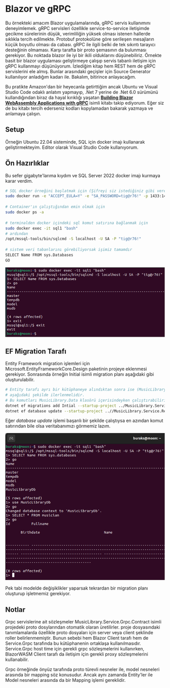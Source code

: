 # Blazor ve gRPC

Bu örnekteki amacım Blazor uygulamalarında, gRPC servis kullanımını deneyimlemek. gRPC servisleri özellikle service-to-service iletişimde gecikme sürelerinin düşük, verimliliğin yüksek olması istenen hallerde sıklıkla tercih edilmekte. Protobuf protokolüne göre serileşen mesajların küçük boyutlu olması da cabası. gRPC ile ilgili belki de tek sıkıntı tarayıcı desteğinin olmaması. Karşı tarafta bir proto şemasının da bulunması gerekiyor. Bu noktada blazor ile iyi bir ikili olduklarını düşünebiliriz. Örnekte basit bir blazor uygulaması geliştirmeye çalışıp servis tabanlı iletişim için gRPC kullanmayı düşünüyorum. İzlediğim kitap hem REST hem de gRPC servislerini ele almış. Bunlar arasındaki geçişler için Source Generator kullanılıyor anladığım kadarı ile. Bakalım, bitirince anlayacağım.

Bu pratikte Amazon'dan bir heyecanla getirttiğim ancak Ubuntu ve Visual Studio Code odaklı anlatım yapmayıp, .Net 7 yerine de .Net 6.0 sürümünü kullandığından biraz da hayal kırıklığı yaşatan [**Building Blazor WebAssembly Applications with gRPC**](https://www.amazon.com.tr/Building-Blazor-WebAssembly-Applications-gRPC/dp/1804610550/ref=sr_1_1?__mk_tr_TR=%C3%85M%C3%85%C5%BD%C3%95%C3%91&crid=4X7VJ223EWP1&keywords=building+blazor+webassembly+applications+with+grpc&qid=1680897411&sprefix=building+blazor+webassembly+applications+with+grpc%2Caps%2C117&sr=8-1) isimli kitabı takip ediyorum. Eğer siz de bu kitabı tercih ederseniz kodları kopylamadan bakarak yazmaya ve anlamaya çalışın.


## Setup

Örneğin Ubuntu 22.04 sisteminde, SQL için docker imajı kullanarak geliştirmekteyim. Editor olarak Visual Studio Code kullanıyorum.

## Ön Hazırlıklar

Bu sefer gigabyte'larıma kıydım ve SQL Server 2022 docker imajı kurmaya karar verdim.

```bash
# SQL docker örneğini başlatmak için (Şifreyi siz istediğiniz gibi verebilir veya aynısını kullanabilirsiniz)
sudo docker run -e "ACCEPT_EULA=Y" -e "SA_PASSWORD=tig@r76!" -p 1433:1433 --name sql1 --hostname sql1 -d mcr.microsoft.com/mssql/server:2022-latest

# Container'ın çalıştığından emin olmak için
sudo docker ps -a

# terminalden docker içindeki sql komut satırına bağlanmak için
sudo docker exec -it sql1 "bash"
# ardından
/opt/mssql-tools/bin/sqlcmd -S localhost -U SA -P "tig@r76!"

# sistem veri tabanlarını görebiliyorsak işimiz tamamdır
SELECT Name FROM sys.Databases
GO
```

![assets/sql_cmd_01.png](assets/sql_cmd_01.png)

## EF Migration Tarafı

Entity Framework migration işlemleri için Microsoft.EntityFrameworkCore.Design paketinin projeye eklenmesi gerekiyor. Sonrasında örneğin Initial isimli migration planı aşağıdaki gibi oluşturulabilir.

```bash
# Entity tarafı ayrı bir kütüphaneye alındıktan sonra ise (MusicLibrary.Data)
# aşağıdaki şekilde ilerlenmelidir.
# Bu komutları MusicLibrary.Data klasörü içerisindeyken çalıştırabiliriz.
dotnet ef migrations add Intial --startup-project ../MusicLibrary.Service.Rest
dotnet ef database update --startup-project ..//MusicLibrary.Service.Rest
```

Eğer _database update_ işlemi başarılı bir şekilde çalıştıysa en azından komut satırından bile olsa veritabanımızı görmemiz lazım.

![assets/sql_cmd_02.png](assets/sql_cmd_02.png)

Pek tabi modelde değişiklikler yaparsak tekrardan bir migration planı oluşturup işletmemiz gerekiyor.

## Notlar

Grpc servislerine ait sözleşmeler MusicLibrary.Service.Grpc.Contract isimli projedeki proto dosylarından otomatik olaran üretilirler. proje dosyasındaki tanımlamalarda özellikle proto dosyaları için server veya client şeklinde roller belirlenmemiştir. Bunun sebebi hem Blazor Client tarafı hem de Service.Grpc tarafında bu kütüphanenin ortaklaşa kullanılmasıdır. Service.Grpc host time için gerekli grpc sözleşmelerini kullanırken, BlazorWASM Client tarafı da iletişim için gerekli proxy sözleşmelerini kullanabilir.

Grpc örneğinde önyüz tarafında proto türevli nesneler ile, model nesneleri arasında bir mapping söz konusudur. Ancak aynı zamanda Entity'ler ile Model nesneleri arasında da bir Mapping işlemi gereklidir.